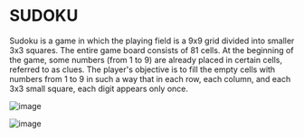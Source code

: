 # SUDOKU

Sudoku is a game in which the playing field is a 9x9 grid divided into smaller 3x3 squares. The entire game board consists of 81 cells. At the beginning of the game, some numbers (from 1 to 9) are already placed in certain cells, referred to as clues. The player's objective is to fill the empty cells with numbers from 1 to 9 in such a way that in each row, each column, and each 3x3 small square, each digit appears only once.

![image](https://github.com/AILogoSkill/SUDOKU_CV2/assets/144710374/74a655ea-179b-4da5-99aa-3313004e9e83)

![image](https://github.com/AILogoSkill/SUDOKU_CV2/assets/144710374/54a4aebe-2187-401b-a40b-6e89e37e5cca)


